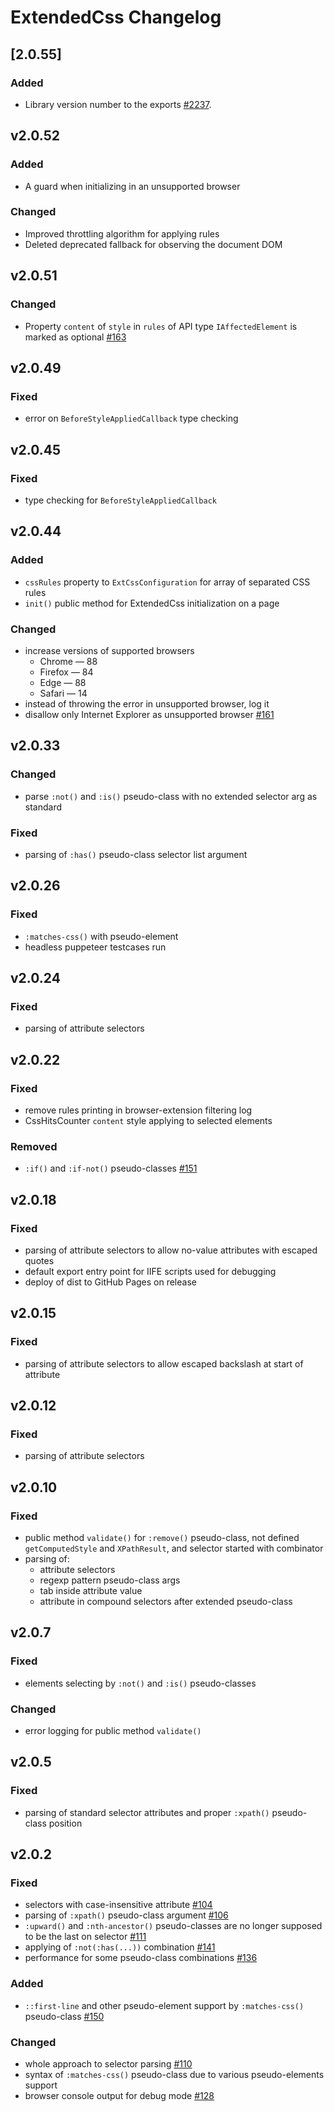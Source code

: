 # ExtendedCss Changelog

## [2.0.55]

### Added
- Library version number to the exports [#2237](https://github.com/AdguardTeam/AdguardBrowserExtension/issues/2237).


## v2.0.52

### Added

- A guard when initializing in an unsupported browser

### Changed

- Improved throttling algorithm for applying rules
- Deleted deprecated fallback for observing the document DOM


## v2.0.51

### Changed

- Property `content` of `style` in `rules` of API type `IAffectedElement` is marked as optional [#163](https://github.com/AdguardTeam/ExtendedCss/issues/163)


## v2.0.49

### Fixed

- error on `BeforeStyleAppliedCallback` type checking


## v2.0.45

### Fixed

- type checking for `BeforeStyleAppliedCallback`


## v2.0.44

### Added

- `cssRules` property to `ExtCssConfiguration` for array of separated CSS rules
- `init()` public method for ExtendedCss initialization on a page

### Changed

- increase versions of supported browsers
    - Chrome — 88
    - Firefox — 84
    - Edge — 88
    - Safari — 14
- instead of throwing the error in unsupported browser, log it
- disallow only Internet Explorer as unsupported browser [#161](https://github.com/AdguardTeam/ExtendedCss/issues/161)


## v2.0.33

### Changed

- parse `:not()` and `:is()` pseudo-class with no extended selector arg as standard

### Fixed

- parsing of `:has()` pseudo-class selector list argument


## v2.0.26

### Fixed

- `:matches-css()` with pseudo-element
- headless puppeteer testcases run


## v2.0.24

### Fixed

- parsing of attribute selectors


## v2.0.22

### Fixed

- remove rules printing in browser-extension filtering log
- CssHitsCounter `content` style applying to selected elements

### Removed

- `:if()` and `:if-not()` pseudo-classes [#151](https://github.com/AdguardTeam/ExtendedCss/issues/151)


## v2.0.18

### Fixed

- parsing of attribute selectors to allow no-value attributes with escaped quotes
- default export entry point for IIFE scripts used for debugging
- deploy of dist to GitHub Pages on release


## v2.0.15

### Fixed

- parsing of attribute selectors to allow escaped backslash at start of attribute


## v2.0.12

### Fixed

- parsing of attribute selectors


## v2.0.10

### Fixed

- public method `validate()` for `:remove()` pseudo-class, not defined `getComputedStyle` and `XPathResult`, and selector started with combinator
- parsing of:
    - attribute selectors
    - regexp pattern pseudo-class args
    - tab inside attribute value
    - attribute in compound selectors after extended pseudo-class


## v2.0.7

### Fixed

- elements selecting by `:not()` and `:is()` pseudo-classes

### Changed

- error logging for public method `validate()`


## v2.0.5

### Fixed

- parsing of standard selector attributes and proper `:xpath()` pseudo-class position


## v2.0.2

### Fixed

- selectors with case-insensitive attribute [#104](https://github.com/AdguardTeam/ExtendedCss/issues/104)
- parsing of `:xpath()` pseudo-class argument [#106](https://github.com/AdguardTeam/ExtendedCss/issues/106)
- `:upward()` and `:nth-ancestor()` pseudo-classes are no longer supposed to be the last on selector [#111](https://github.com/AdguardTeam/ExtendedCss/issues/111)
- applying of `:not(:has(...))` combination [#141](https://github.com/AdguardTeam/ExtendedCss/issues/141)
- performance for some pseudo-class combinations [#136](https://github.com/AdguardTeam/ExtendedCss/issues/136)

### Added

- `::first-line` and other pseudo-element support by `:matches-css()` pseudo-class [#150](https://github.com/AdguardTeam/ExtendedCss/issues/150)

### Changed

- whole approach to selector parsing [#110](https://github.com/AdguardTeam/ExtendedCss/issues/110)
- syntax of `:matches-css()` pseudo-class due to various pseudo-elements support
- browser console output for debug mode [#128](https://github.com/AdguardTeam/ExtendedCss/issues/128)
